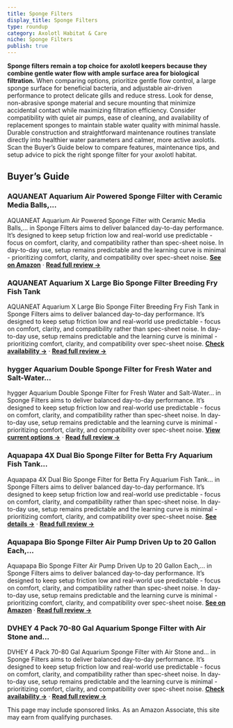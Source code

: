 ```yaml
---
title: Sponge Filters
display_title: Sponge Filters
type: roundup
category: Axolotl Habitat & Care
niche: Sponge Filters
publish: true
---
```


<p><strong>Sponge filters remain a top choice for axolotl keepers because they combine gentle water flow with ample surface area for biological filtration.</strong> When comparing options, prioritize gentle flow control, a large sponge surface for beneficial bacteria, and adjustable air-driven performance to protect delicate gills and reduce stress. Look for dense, non-abrasive sponge material and secure mounting that minimize accidental contact while maximizing filtration efficiency. Consider compatibility with quiet air pumps, ease of cleaning, and availability of replacement sponges to maintain stable water quality with minimal hassle. Durable construction and straightforward maintenance routines translate directly into healthier water parameters and calmer, more active axolotls. Scan the Buyer’s Guide below to compare features, maintenance tips, and setup advice to pick the right sponge filter for your axolotl habitat.</p>

<h2>Buyer’s Guide</h2>
<h3>AQUANEAT Aquarium Air Powered Sponge Filter with Ceramic Media Balls,…</h3>
<p>AQUANEAT Aquarium Air Powered Sponge Filter with Ceramic Media Balls,… in Sponge Filters aims to deliver balanced day-to-day performance. It’s designed to keep setup friction low and real-world use predictable - focus on comfort, clarity, and compatibility rather than spec-sheet noise. In day-to-day use, setup remains predictable and the learning curve is minimal - prioritizing comfort, clarity, and compatibility over spec-sheet noise. <a href="https://amzn.to/3LchA40" target="_blank" rel="nofollow sponsored noopener noopener" target="_blank"><strong>See on Amazon</strong></a> · <a href="/reviews/aquaneat-aquarium-air-powered-sponge-filter-with-ceramic-media-balls-fo-c30269cc/"><strong>Read full review &rarr;</strong></a></p>
<h3>AQUANEAT Aquarium X Large Bio Sponge Filter Breeding Fry Fish Tank</h3>
<p>AQUANEAT Aquarium X Large Bio Sponge Filter Breeding Fry Fish Tank in Sponge Filters aims to deliver balanced day-to-day performance. It’s designed to keep setup friction low and real-world use predictable - focus on comfort, clarity, and compatibility rather than spec-sheet noise. In day-to-day use, setup remains predictable and the learning curve is minimal - prioritizing comfort, clarity, and compatibility over spec-sheet noise. <a href="https://amzn.to/4qd22gz" target="_blank" rel="nofollow sponsored noopener noopener" target="_blank"><strong>Check availability &rarr;</strong></a> · <a href="/reviews/aquaneat-aquarium-x-large-bio-sponge-filter-breeding-fry-fish-tank/"><strong>Read full review &rarr;</strong></a></p>
<h3>hygger Aquarium Double Sponge Filter for Fresh Water and Salt-Water…</h3>
<p>hygger Aquarium Double Sponge Filter for Fresh Water and Salt-Water… in Sponge Filters aims to deliver balanced day-to-day performance. It’s designed to keep setup friction low and real-world use predictable - focus on comfort, clarity, and compatibility rather than spec-sheet noise. In day-to-day use, setup remains predictable and the learning curve is minimal - prioritizing comfort, clarity, and compatibility over spec-sheet noise. <a href="https://amzn.to/4qeb4K8" target="_blank" rel="nofollow sponsored noopener noopener" target="_blank"><strong>View current options &rarr;</strong></a> · <a href="/reviews/hygger-aquarium-double-sponge-filter-for-fresh-water-and-salt-water-fish-tank/"><strong>Read full review &rarr;</strong></a></p>
<h3>Aquapapa 4X Dual Bio Sponge Filter for Betta Fry Aquarium Fish Tank…</h3>
<p>Aquapapa 4X Dual Bio Sponge Filter for Betta Fry Aquarium Fish Tank… in Sponge Filters aims to deliver balanced day-to-day performance. It’s designed to keep setup friction low and real-world use predictable - focus on comfort, clarity, and compatibility rather than spec-sheet noise. In day-to-day use, setup remains predictable and the learning curve is minimal - prioritizing comfort, clarity, and compatibility over spec-sheet noise. <a href="https://amzn.to/4heE8NI" target="_blank" rel="nofollow sponsored noopener noopener" target="_blank"><strong>See details &rarr;</strong></a> · <a href="/reviews/aquapapa-4x-dual-bio-sponge-filter-for-betta-fry-aquarium-fish-tank-up-df2032b1/"><strong>Read full review &rarr;</strong></a></p>
<h3>Aquapapa Bio Sponge Filter Air Pump Driven Up to 20 Gallon Each,…</h3>
<p>Aquapapa Bio Sponge Filter Air Pump Driven Up to 20 Gallon Each,… in Sponge Filters aims to deliver balanced day-to-day performance. It’s designed to keep setup friction low and real-world use predictable - focus on comfort, clarity, and compatibility rather than spec-sheet noise. In day-to-day use, setup remains predictable and the learning curve is minimal - prioritizing comfort, clarity, and compatibility over spec-sheet noise. <a href="https://amzn.to/43echas" target="_blank" rel="nofollow sponsored noopener noopener" target="_blank"><strong>See on Amazon</strong></a> · <a href="/reviews/aquapapa-bio-sponge-filter-air-pump-driven-up-to-20-gallon-each-breedin-8f22bcf0/"><strong>Read full review &rarr;</strong></a></p>
<h3>DVHEY 4 Pack 70-80 Gal Aquarium Sponge Filter with Air Stone and…</h3>
<p>DVHEY 4 Pack 70-80 Gal Aquarium Sponge Filter with Air Stone and… in Sponge Filters aims to deliver balanced day-to-day performance. It’s designed to keep setup friction low and real-world use predictable - focus on comfort, clarity, and compatibility rather than spec-sheet noise. In day-to-day use, setup remains predictable and the learning curve is minimal - prioritizing comfort, clarity, and compatibility over spec-sheet noise. <a href="https://amzn.to/495BW92" target="_blank" rel="nofollow sponsored noopener noopener" target="_blank"><strong>Check availability &rarr;</strong></a> · <a href="/reviews/dvhey-4-pack-70-80-gal-aquarium-sponge-filter-with-air-stone-and-cerami-a0d3fa7a/"><strong>Read full review &rarr;</strong></a></p>
<aside class="disclosure">This page may include sponsored links. As an Amazon Associate, this site may earn from qualifying purchases.</aside>
